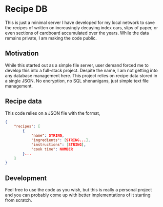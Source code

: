 Recipe DB
===

This is just a minimal server I have developed for my local network to save the recipes of 
written on increasingly decaying index cars, slips of paper, or even sections of cardboard 
accumulated over the years.
While the data remains private, I am making the code public.

Motivation
---

While this started out as a simple file server, user demand forced me to develop this into a full-stack project.
Despite the name, I am not getting into any database management here.
This project relies on recipe data stored in a single JSON.
No encryption, no SQL shenanigans, just simple text file management.

Recipe data
---

This code relies on a JSON file with the format,

```json
{
    "recipes": [
        {
            "name": STRING,
            "ingredients": [STRING...],
            "instructions": [STRING],
            "cook time": NUMBER
        }...
    ]
}
```

Development
---

Feel free to use the code as you wish, but this is really a personal project and you can probably come up with 
better implementations of it starting from scratch.
